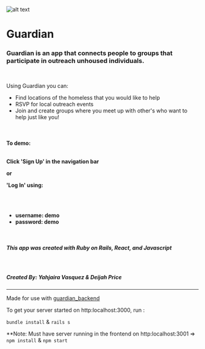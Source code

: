 
![alt text](https://i.imgur.com/oIajXtc.png "Guardian Logo")

# Guardian

<div>
<h3>Guardian is an app that connects people to groups that participate in outreach unhoused individuals.</h3>
   </br>
            <p>Using Guardian you can:</p>
            <ul>
            <li>Find locations of the homeless that you would like to help</li>
            <li>RSVP for local outreach events</li>
            <li>Join and create groups where you meet up with other's who want to help just like you!</li>
            </ul> 
     
</br>
            <h4>To demo:</4>
</br>
</br>  
            <p>Click 'Sign Up' in the navigation bar </p>
            <p>or</p>
            <p>'Log In' using:</p>
            <br></br>
            <ul>
             <li>username: demo  </li>
             <li>password: demo</li>
            </ul>
</br>
           <h5>This app was created with Ruby on Rails, React, and Javascript</h5> 
</br>
           <h5>Created By: Yahjaira Vasquez & Deijah Price</h5> 
      <div>
            
________________________________________________________________________________________________________
Made for use with [guardian_backend](https://github.com/deijdev/guardian-backend.git)

To get your server started on http:localhost:3000, run :

`bundle install` & `rails s`


**Note: Must have server running in the frontend on http:localhost:3001 =>
`npm install` & `npm start`

